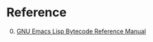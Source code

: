 # Reference

0. [GNU Emacs Lisp Bytecode Reference Manual](https://rocky.github.io/elisp-bytecode.pdf)

